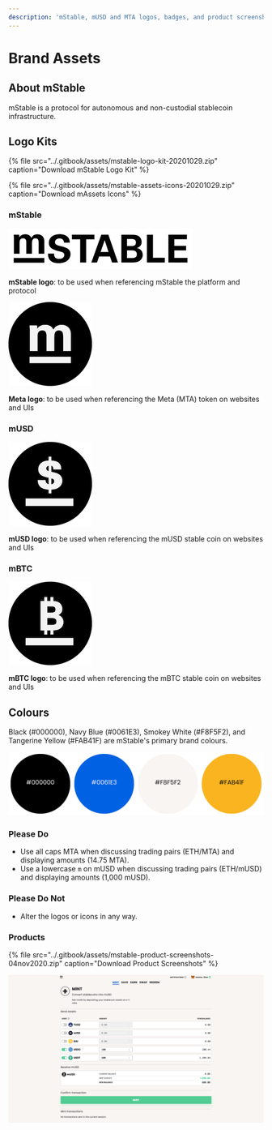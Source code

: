 ```yaml
---
description: 'mStable, mUSD and MTA logos, badges, and product screenshots.'
---
```


# Brand Assets

## About mStable

mStable is a protocol for autonomous and non-custodial stablecoin infrastructure.

## Logo Kits

{% file src="../.gitbook/assets/mstable-logo-kit-20201029.zip" caption="Download mStable Logo Kit" %}

{% file src="../.gitbook/assets/mstable-assets-icons-20201029.zip" caption="Download mAssets Icons" %}

### mStable

![](../.gitbook/assets/mstable_logo_long_small.png)

**mStable logo**: to be used when referencing mStable the platform and protocol

![](../.gitbook/assets/mstable_logo_circle_m_black_smaller.png)

**Meta logo**: to be used when referencing the Meta \(MTA\) token on websites and UIs

### mUSD

![](../.gitbook/assets/mstable_logo_circle_dollar_black_smaller.png)

**mUSD logo**: to be used when referencing the mUSD stable coin on websites and UIs

### mBTC

![](../.gitbook/assets/mstable_logo_square_btc_black.png)

**mBTC logo**: to be used when referencing the mBTC stable coin on websites and UIs

## Colours

Black \(\#000000\), Navy Blue \(\#0061E3\), Smokey White \(\#F8F5F2\), and Tangerine Yellow \(\#FAB41F\) are mStable's primary brand colours.

![](../.gitbook/assets/mstable-colours-v2.png)

### Please Do

* Use all caps MTA when discussing trading pairs \(ETH/MTA\) and displaying amounts \(14.75 MTA\).
* Use a lowercase `m` on mUSD when discussing trading pairs \(ETH/mUSD\) and displaying amounts \(1,000 mUSD\).

### Please Do Not

* Alter the logos or icons in any way.

### Products

{% file src="../.gitbook/assets/mstable-product-screenshots-04nov2020.zip" caption="Download Product Screenshots" %}

![Example Screenshot of mStable MINT](../.gitbook/assets/mstable-mint02-product-web.png)

